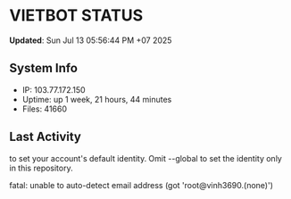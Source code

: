 # VIETBOT STATUS
**Updated**: Sun Jul 13 05:56:44 PM +07 2025

## System Info
- IP: 103.77.172.150
- Uptime: up 1 week, 21 hours, 44 minutes
- Files: 41660

## Last Activity

to set your account's default identity.
Omit --global to set the identity only in this repository.

fatal: unable to auto-detect email address (got 'root@vinh3690.(none)')
